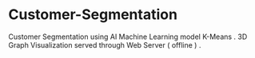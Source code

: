 # Customer-Segmentation
Customer Segmentation using AI Machine Learning model K-Means . 3D Graph Visualization served through  Web Server ( offline ) .
